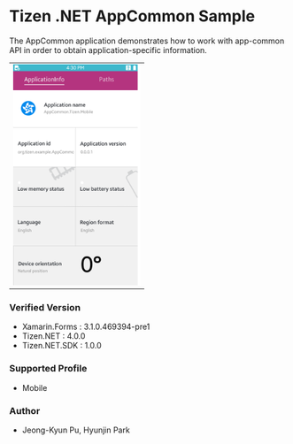 # Tizen .NET AppCommon Sample

The AppCommon application demonstrates how to work with app-common API in order to obtain application-specific information.

<table>
<tr>
<td>
<center><img src='AppCommon.png' height=400></center>
</td>
</tr>
</table>

### Verified Version
* Xamarin.Forms : 3.1.0.469394-pre1
* Tizen.NET : 4.0.0
* Tizen.NET.SDK : 1.0.0


### Supported Profile
* Mobile

### Author
* Jeong-Kyun Pu, Hyunjin Park
